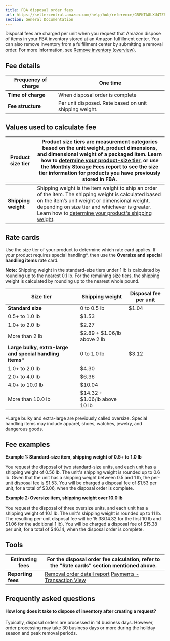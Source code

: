 ```yaml
---
title: FBA disposal order fees
url: https://sellercentral.amazon.com/help/hub/reference/G5FKTA8LXU4TZPD5
section: General Documentation
---
```


Disposal fees are charged per unit when you request that Amazon dispose of
items in your FBA inventory stored at an Amazon fulfillment center. You can
also remove inventory from a fulfillment center by submitting a removal order.
For more information, see [Remove inventory (overview)](/gp/help/200280650).  
  
## Fee details

**Frequency of charge** | One time  
---|---  
**Time of charge** | When disposal order is complete  
**Fee structure** | Per unit disposed. Rate based on unit shipping weight.   
  
## Values used to calculate fee

**Product size tier** | Product size tiers are measurement categories based on the unit weight, product dimensions, and dimensional weight of a packaged item. Learn how to [determine your product-size tier](/gp/help/GG5KW835AHDJCH8W), or use the [Monthly Storage Fees report](/gp/ssof/reports/search.html?recordType=STORAGE_FEE_CHARGES&language=en_US&ref=au_fbafulrpts_cont_G5FKTA8LXU4TZPD5) to see the size tier information for products you have previously stored in FBA.  
---|---  
**Shipping weight** | Shipping weight is the item weight to ship an order of the item. The shipping weight is calculated based on the item’s unit weight or dimensional weight, depending on size tier and whichever is greater. Learn how to [determine your product's shipping weight](/gp/help/GEVWP48HPBLEFJEY).  
  
## Rate cards

Use the size tier of your product to determine which rate card applies. If
your product requires special handling*, then use the **Oversize and special
handling items** rate card.

**Note:** Shipping weight in the standard-size tiers under 1 lb is calculated
by rounding up to the nearest 0.1 lb. For the remaining size tiers, the
shipping weight is calculated by rounding up to the nearest whole pound.

Size tier | Shipping weight | Disposal fee per unit  
---|---|---  
**Standard size** | 0 to 0.5 lb | $1.04  
0.5+ to 1.0 lb | $1.53  
1.0+ to 2.0 lb | $2.27  
More than 2 lb | $2.89 + $1.06/lb above 2 lb  
**Large bulky, extra-large and special handling items*** | 0 to 1.0 lb | $3.12  
1.0+ to 2.0 lb | $4.30  
2.0+ to 4.0 lb | $6.36  
4.0+ to 10.0 lb | $10.04  
More than 10.0 lb | $14.32 + $1.06/lb above 10 lb  
  
*Large bulky and extra-large are previously called oversize. Special handling items may include apparel, shoes, watches, jewelry, and dangerous goods.

## Fee examples

**Example 1: Standard-size item, shipping weight of 0.5+ to 1.0 lb**

You request the disposal of two standard-size units, and each unit has a
shipping weight of 0.56 lb. The unit's shipping weight is rounded up to 0.6
lb. Given that the unit has a shipping weight between 0.5 and 1 lb, the per-
unit disposal fee is $1.53. You will be charged a disposal fee of $1.53 per
unit, for a total of $3.06, when the disposal order is complete.

**Example 2: Oversize item, shipping weight over 10.0 lb**

You request the disposal of three oversize units, and each unit has a shipping
weight of 10.1 lb. The unit's shipping weight is rounded up to 11 lb. The
resulting per-unit disposal fee will be $15.38 ($14.32 for the first 10 lb and
$1.06 for the additional 1 lb). You will be charged a disposal fee of $15.38
per unit, for a total of $46.14, when the disposal order is complete.

## Tools

**Estimating fees** | For the disposal order fee calculation, refer to the "Rate cards" section mentioned above.  
---|---  
**Reporting fees** |  [Removal order detail report](/gp/ssof/reports/search.html?recordType=REMOVAL_ORDER_DETAIL) [Payments - Transaction View](/gp/payments-account/view-transactions.html)  
  
## Frequently asked questions

#### How long does it take to dispose of inventory after creating a request?

Typically, disposal orders are processed in 14 business days. However, order
processing may take 30 business days or more during the holiday season and
peak removal periods.

